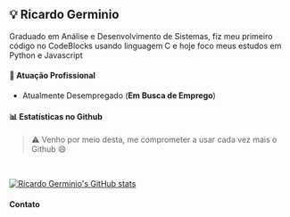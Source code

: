 ##  :bulb: Ricardo Germinio

Graduado em Análise e Desenvolvimento de Sistemas, fiz meu primeiro código no CodeBlocks usando linguagem C e hoje foco meus estudos em Python e Javascript

#### :office: Atuação Profissional

* Atualmente Desempregado (**Em Busca de Emprego**)

#### :bar_chart: Estatísticas no Github

> :warning: Venho por meio desta, me comprometer a usar cada vez mais o Github :smile:

<br>

[![Ricardo Germinio's GitHub stats](https://github-readme-stats.vercel.app/api?username=ricardogerminio&theme=great-gatsby&show_icons=true)](https://github.com/ricardogerminio/github-readme-stats)

#### Contato
